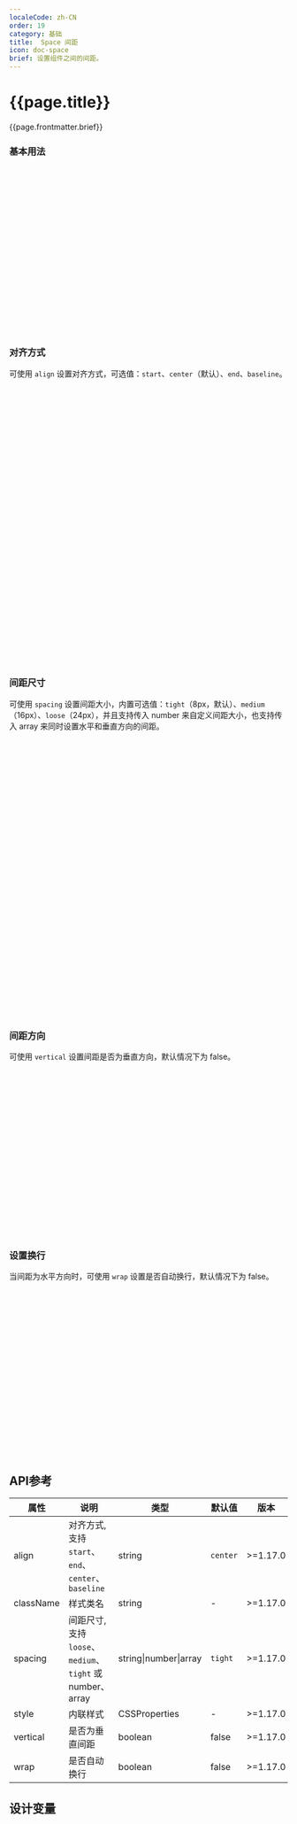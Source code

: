 ```yaml
---
localeCode: zh-CN
order: 19
category: 基础
title:  Space 间距
icon: doc-space
brief: 设置组件之间的间距。
---
```

<script setup>
import { useData } from 'vitepress';




const modules = import.meta.glob('./demo/*.vue', { query: '?raw', import: 'default', eager: true });
const { site, theme, page, frontmatter } = useData()
</script>
# {{page.title}}

{{page.frontmatter.brief}}

### 基本用法

<div style="width: 100%;height: 300px;">
<LiveCode :files="{'src/base.vue':modules['./demo/base.vue']}"/>
</div>

### 对齐方式

可使用 `align` 设置对齐方式，可选值：`start`、`center`（默认）、`end`、`baseline`。

<div style="width: 100%;height: 500px;">
<LiveCode :files="{'src/alignDemo.vue':modules['./demo/alignDemo.vue']}"/>
</div>

### 间距尺寸

可使用 `spacing` 设置间距大小，内置可选值：`tight`（8px，默认）、`medium`（16px）、`loose`（24px），并且支持传入 number 来自定义间距大小，也支持传入 array 来同时设置水平和垂直方向的间距。

<div style="width: 100%;height: 500px;">
<LiveCode :files="{'src/spacingDemo.vue':modules['./demo/spacingDemo.vue']}"/>
</div>

### 间距方向

可使用 `vertical` 设置间距是否为垂直方向，默认情况下为 false。

<div style="width: 100%;height: 300px;">
<LiveCode :files="{'src/verticalDemo.vue':modules['./demo/verticalDemo.vue']}"/>
</div>


### 设置换行

当间距为水平方向时，可使用 `wrap` 设置是否自动换行，默认情况下为 false。

<div style="width: 100%;height: 300px;">
<LiveCode :files="{'src/wrapDemo.vue':modules['./demo/wrapDemo.vue']}"/>
</div>

## API参考

|属性|说明|类型|默认值|版本|
|-|-|-|-|-|
|align|对齐方式, 支持 `start`、`end`、`center`、`baseline`|string|`center`|>=1.17.0|
|className|样式类名|string|-|>=1.17.0|
|spacing|间距尺寸, 支持 `loose`、`medium`、`tight` 或 number、array|string\|number\|array|`tight`|>=1.17.0|
|style|内联样式|CSSProperties|-|>=1.17.0|
|vertical|是否为垂直间距|boolean|false|>=1.17.0|
|wrap|是否自动换行|boolean|false|>=1.17.0|

## 设计变量
<DesignToken/>
